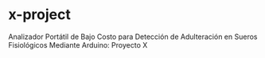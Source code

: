 # x-project
Analizador Portátil de Bajo Costo para Detección de Adulteración en Sueros Fisiológicos Mediante Arduino: Proyecto X
